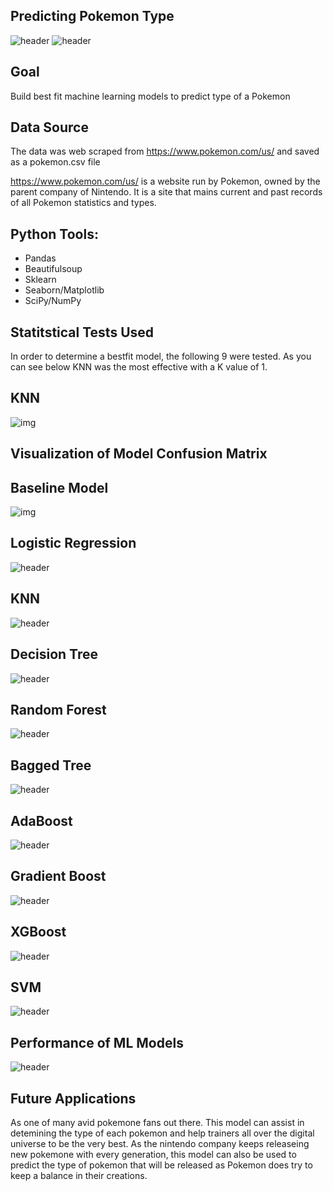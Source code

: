 ## Predicting  Pokemon Type
![header](https://github.com/toprakmehmet/pokemon_types/blob/master/pics/International_Pok%C3%A9mon_logo.svg.png)
![header](https://github.com/toprakmehmet/pokemon_types/blob/master/pics/dims.jpeg)

## Goal
Build best fit machine learning models to predict type of a Pokemon

## Data Source
The data was web scraped from https://www.pokemon.com/us/ 
and saved as a pokemon.csv file

https://www.pokemon.com/us/ is a website run by Pokemon, owned by the parent company of Nintendo. It is a site that mains current and past records of all Pokemon statistics and types.

## Python Tools:
   - Pandas
   - Beautifulsoup
   - Sklearn
   - Seaborn/Matplotlib
   - SciPy/NumPy

## Statitstical Tests Used
In order to determine a bestfit model, the following 9 were tested. As you can see below KNN was the most effective with a K value of 1.

## KNN
![img](https://github.com/toprakmehmet/pokemon_types/blob/master/pics/Screen%20Shot%202019-12-12%20at%207.44.04%20PM.png)

## Visualization of Model Confusion Matrix 
## Baseline Model
![img](https://github.com/toprakmehmet/pokemon_types/blob/master/pics/baseline_conf_martix.png)
  
## Logistic Regression
 ![header](https://github.com/toprakmehmet/pokemon_types/blob/master/pics/log_conf_martix.png)
  
## KNN
  ![header](https://github.com/toprakmehmet/pokemon_types/blob/master/pics/knn_conf_martix.png)
 
## Decision Tree
  ![header](https://github.com/toprakmehmet/pokemon_types/blob/master/pics/dt_conf_matrix.png)
 
## Random Forest
  ![header](https://github.com/toprakmehmet/pokemon_types/blob/master/pics/rf_conf_matrix.png)
 
## Bagged Tree
  ![header](https://github.com/toprakmehmet/pokemon_types/blob/master/pics/bt_conf_matrix.png)

## AdaBoost
  ![header](https://github.com/toprakmehmet/pokemon_types/blob/master/pics/ada_conf_matrix.png)

## Gradient Boost
  ![header](https://github.com/toprakmehmet/pokemon_types/blob/master/pics/gbt_conf_matrix.png)

## XGBoost
  ![header](https://github.com/toprakmehmet/pokemon_types/blob/master/pics/xgb_conf_matrix.png)

## SVM
  ![header](https://github.com/toprakmehmet/pokemon_types/blob/master/pics/svm_conf_matrix.png)


## Performance of ML Models
![header](https://github.com/toprakmehmet/pokemon_types/blob/master/pics/result.png)

## Future Applications
As one of many avid pokemone fans out there. This model can assist in detemining the type of each pokemon and help trainers all over the digital universe to be the very best. As the nintendo company keeps releaseing new pokemone with every generation, this model can also be used to predict the type of pokemon that will be released as Pokemon does try to keep a balance in their creations.
